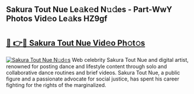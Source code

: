 ## Sakura Tout Nue Le𝚊k𝚎d N𝚞𝚍es - Part-WwY Photos Vid𝚎o Le𝚊ks HZ9gf

# <h2><a href="http://fb6yw5.evod.top/?m=Sakura+Tout+Nue">🔗 👉🔴 Sakura Tout Nue Vid𝚎o Ph𝚘t𝚘s</a></h2>

[![Sakura Tout Nue N𝚞d𝚎s](https://i.imgur.com/8V9OHl7.gif)](http://fb6yw5.evod.top/?m=Sakura+Tout+Nue)
Web celebrity Sakura Tout Nue and digital artist, renowned for posting dance and lifestyle content through solo and collaborative dance routines and brief videos. Sakura Tout Nue, a public figure and a passionate advocate for social justice, has spent his career fighting for the rights of the marginalized. 
